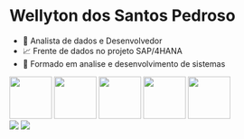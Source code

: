 # Wellyton dos Santos Pedroso

- 👜 Analista de dados e Desenvolvedor
- 📈 Frente de dados no projeto SAP/4HANA
- 📖 Formado em analise e desenvolvimento de sistemas
<div>

<img src="https://cdn.jsdelivr.net/gh/devicons/devicon@latest/icons/azuresqldatabase/azuresqldatabase-original.svg" style="height: 75px;"/>

<img src="https://cdn.jsdelivr.net/gh/devicons/devicon@latest/icons/oracle/oracle-original.svg" style="height: 75px;"/>

<img src="https://cdn.jsdelivr.net/gh/devicons/devicon@latest/icons/postgresql/postgresql-original.svg" style="height: 75px;"/>

<img src="https://cdn.jsdelivr.net/gh/devicons/devicon@latest/icons/mongodb/mongodb-original-wordmark.svg" style="height: 75px;"/>

<img src="https://cdn.jsdelivr.net/gh/devicons/devicon@latest/icons/python/python-original-wordmark.svg" style="height: 75px;"/>
        
</div>


<div>
<img src="https://img.shields.io/badge/WhatsApp-25D366?style=for-the-badge&logo=whatsapp&logoColor=white">
<a href="www.linkedin.com/in/wellyton-pedroso"><img src="https://camo.githubusercontent.com/7fee771b415a6f144501304c2c4074aa62a0dd96ddc0f8c0aafd95ac0af584c1/68747470733a2f2f696d672e736869656c64732e696f2f62616467652f2d4c696e6b6564496e2d2532333030373742353f7374796c653d666f722d7468652d6261646765266c6f676f3d6c696e6b6564696e266c6f676f436f6c6f723d7768697465" data-canonical-src="https://img.shields.io/badge/-LinkedIn-%230077B5?style=for-the-badge&amp;logo=linkedin&amp;logoColor=white" style="max-width: 100%;"></a>
</div>
